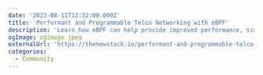 ```yaml
---
date: '2023-08-11T12:32:00.000Z'
title: 'Performant and Programmable Telco Networking with eBPF'
description: 'Learn how eBPF can help provide improved performance, simplified operations, and complete visibility to Telcos that want to go Cloud Native'
ogImage: ogimage.jpeg
externalUrl: 'https://thenewstack.io/performant-and-programmable-telco-networking-with-ebpf/'
categories:
  - Community
---
```

